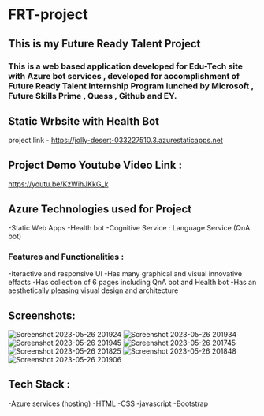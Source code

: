 # FRT-project

## This is my Future Ready Talent Project

### This is a web based application developed for Edu-Tech site with Azure bot services , developed for accomplishment of Future Ready Talent Internship Program lunched by Microsoft , Future Skills Prime , Quess , Github and EY.

## Static Wrbsite with Health Bot
project link - https://jolly-desert-033227510.3.azurestaticapps.net

## Project Demo Youtube Video Link :
https://youtu.be/KzWihJKkG_k


## Azure Technologies used for Project
-Static Web Apps
-Health bot
-Cognitive Service : Language Service (QnA bot)

### Features and Functionalities :
-Iteractive and responsive UI
-Has many graphical and visual innovative effacts
-Has collection of 6 pages including QnA bot and Health bot
-Has an aesthetically pleasing visual design and architecture


## Screenshots:



![Screenshot 2023-05-26 201924](https://github.com/Nabojyoti545/FRT-project/assets/130088613/8d8adb5f-6692-4ab1-b516-a2b07d9e5873)
![Screenshot 2023-05-26 201934](https://github.com/Nabojyoti545/FRT-project/assets/130088613/11b6ee6d-d343-489a-b5fd-642c6631a200)
![Screenshot 2023-05-26 201945](https://github.com/Nabojyoti545/FRT-project/assets/130088613/3da0f4d5-3090-4d34-b42a-0c47494f9035)
![Screenshot 2023-05-26 201745](https://github.com/Nabojyoti545/FRT-project/assets/130088613/28ebb111-2597-49a6-bd80-723297a9e8d9)
![Screenshot 2023-05-26 201825](https://github.com/Nabojyoti545/FRT-project/assets/130088613/4d1d3b45-8d80-4a43-acc5-71d98209c927)
![Screenshot 2023-05-26 201848](https://github.com/Nabojyoti545/FRT-project/assets/130088613/d88d3f99-0b6c-4b77-834e-3165b1df2651)
![Screenshot 2023-05-26 201906](https://github.com/Nabojyoti545/FRT-project/assets/130088613/d4b31000-d1fe-4e7c-a201-4e01eb2229eb)







## Tech Stack :
-Azure services (hosting)
-HTML
-CSS
-javascript
-Bootstrap
